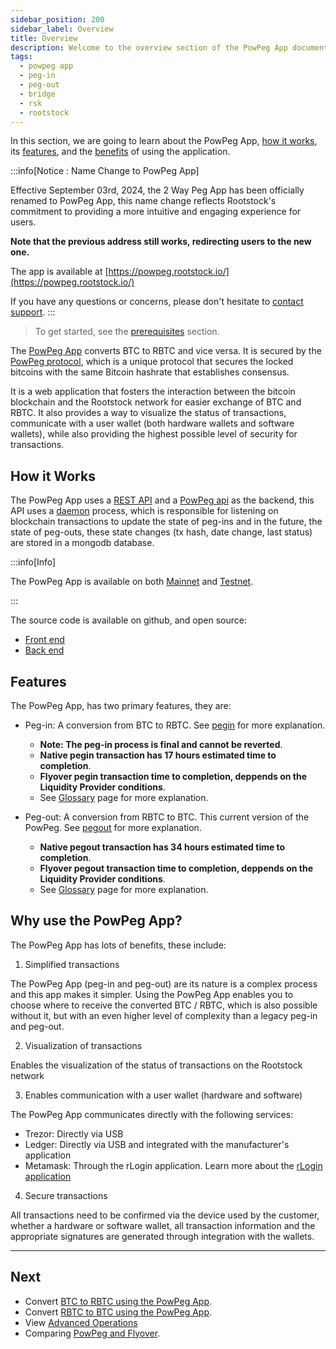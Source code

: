 ```yaml
---
sidebar_position: 200
sidebar_label: Overview
title: Overview
description: Welcome to the overview section of the PowPeg App documentation.
tags:
  - powpeg app
  - peg-in
  - peg-out
  - bridge
  - rsk
  - rootstock
---
```


In this section, we are going to learn about the PowPeg App, [how it works](#how-it-works), its [features](#features), and the [benefits](#why-use-the-powpeg) of using the application.

:::info[Notice : Name Change to PowPeg App]

Effective September 03rd, 2024, the 2 Way Peg App has been officially renamed to PowPeg App, this name change reflects Rootstock's commitment to providing a more intuitive and engaging experience for users.

**Note that the previous address still works, redirecting users to the new one.**

The app is available at [https://powpeg.rootstock.io/](https://powpeg.rootstock.io/)

If you have any questions or concerns, please don't hesitate to [contact support](https://discord.com/channels/842021106956238848/1123675841369489438).
:::

> To get started, see the [prerequisites](/resources/guides/powpeg-app/prerequisites/) section.

The [PowPeg App](https://powpeg.rootstock.io/) converts BTC to RBTC and vice versa. It is secured by the [PowPeg protocol](/concepts/powpeg/), which is a unique protocol that secures the locked bitcoins with the same Bitcoin hashrate that establishes consensus.

It is a web application that fosters the interaction between the bitcoin blockchain and the Rootstock network for easier exchange of BTC and RBTC. It also provides a way to visualize the status of transactions, communicate with a user wallet (both hardware wallets and software wallets), while also providing the highest possible level of security for transactions.

## How it Works

The PowPeg App uses a [REST API](https://en.wikipedia.org/wiki/Representational_state_transfer) and a [PowPeg api](https://github.com/rsksmart/2wp-api) as the backend, this API uses a [daemon](https://en.wikipedia.org/wiki/Daemon_\(computing\)) process, which is responsible for listening on blockchain transactions to update the state of peg-ins and in the future, the state of peg-outs, these state changes (tx hash, date change, last status) are stored in a mongodb database.

:::info\[Info]

The PowPeg App is available on both [Mainnet](https://powpeg.rootstock.io/) and [Testnet](https://powpeg.testnet.rootstock.io/).

:::

The source code is available on github, and open source:

- [Front end](https://github.com/rsksmart/2wp-app)
- [Back end](https://github.com/rsksmart/2wp-api)

## Features

The PowPeg App, has two primary features, they are:

- Peg-in: A conversion from BTC to RBTC. See [pegin](/resources/guides/powpeg-app/pegin/) for more explanation.
    - **Note: The peg-in process is final and cannot be reverted**.
    - **Native pegin transaction has 17 hours estimated time to completion**.
    - **Flyover pegin transaction time to completion, deppends on the Liquidity Provider conditions**.
    - See [Glossary](/resources/guides/powpeg-app/glossary/) page for more explanation.

- Peg-out: A conversion from RBTC to BTC. This current version of the PowPeg. See [pegout](/resources/guides/powpeg-app/pegout/) for more explanation.
    - **Native pegout transaction has 34 hours estimated time to completion**.
    - **Flyover pegout transaction time to completion, deppends on the Liquidity Provider conditions**.
    - See [Glossary](/resources/guides/powpeg-app/glossary/) page for more explanation.

## Why use the PowPeg App?

The PowPeg App has lots of benefits, these include:

1. Simplified transactions

The PowPeg App (peg-in and peg-out) are its nature is a complex process and this app makes it simpler. Using the PowPeg App enables you to choose where to receive the converted BTC / RBTC, which is also possible without it, but with an even higher level of complexity than a legacy peg-in and peg-out.

2. Visualization of transactions

Enables the visualization of the status of transactions on the Rootstock network

3. Enables communication with a user wallet (hardware and software)

The PowPeg App communicates directly with the following services:

- Trezor: Directly via USB
- Ledger: Directly via USB and integrated with the manufacturer's application
- Metamask: Through the rLogin application. Learn more about the [rLogin application](https://github.com/rsksmart/rLogin)

4. Secure transactions

All transactions need to be confirmed via the device used by the customer, whether a hardware or software wallet, all transaction information and the appropriate signatures are generated through integration with the wallets.

----

## Next

- Convert [BTC to RBTC using the PowPeg App](/resources/guides/powpeg-app/pegin/).
- Convert [RBTC to BTC using the PowPeg App](/resources/guides/powpeg-app/pegout/).
- View [Advanced Operations](/resources/guides/powpeg-app/advanced-operations/)
- Comparing [PowPeg and Flyover](/developers/integrate/flyover/powpeg-vs-flyover/).